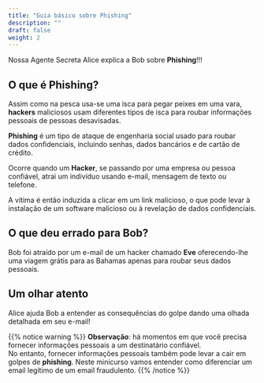 ```yaml
---
title: "Guia básico sobre Phishing"
description: ""
draft: false
weight: 2
---
```


Nossa Agente Secreta Alice explica a Bob sobre **Phishing**!!!

## O que é Phishing?

Assim como na pesca usa-se uma isca para pegar peixes em uma vara, **hackers** maliciosos
usam diferentes tipos de isca para roubar informações pessoais de pessoas desavisadas.

**Phishing** é um tipo de ataque de engenharia social usado para roubar dados confidenciais, incluindo senhas, dados bancários e de cartão de crédito.

Ocorre quando um **Hacker**, se passando por uma empresa ou pessoa confiável, atrai um indivíduo usando e-mail, mensagem de texto ou telefone.

A vítima é então induzida a clicar em um link malicioso, o que pode levar à instalação de um software malicioso ou à revelação de dados confidenciais.

## O que deu errado para Bob?

Bob foi atraído por um e-mail de um hacker chamado **Eve** oferecendo-lhe uma viagem grátis para as Bahamas apenas para roubar seus dados pessoais.

<!--
#### Different types of phishing

1. Email Phishing scams
2. Website Phishing scams
3. Text Phishing scams

--->

## Um olhar atento

Alice ajuda Bob a entender as consequências do golpe dando uma olhada detalhada em seu e-mail!

{{% notice warning %}}
**Observação**: há momentos em que você precisa fornecer informações pessoais a um destinatário confiável.</br>
No entanto, fornecer informações pessoais também pode levar a cair em golpes de **phishing**. Neste minicurso vamos entender como diferenciar um email legítimo de um email fraudulento.
{{% /notice %}}
